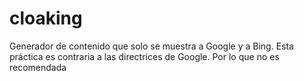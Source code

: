 # cloaking
Generador de contenido que solo se muestra a Google y a Bing. Esta práctica es contraria a las directrices de Google. Por lo que no es recomendada
